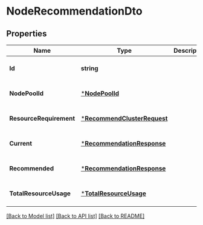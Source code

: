 # NodeRecommendationDto

## Properties
Name | Type | Description | Notes
------------ | ------------- | ------------- | -------------
**Id** | **string** |  | [optional] [default to null]
**NodePoolId** | [***NodePoolId**](NodePoolId.md) |  | [optional] [default to null]
**ResourceRequirement** | [***RecommendClusterRequest**](RecommendClusterRequest.md) |  | [optional] [default to null]
**Current** | [***RecommendationResponse**](RecommendationResponse.md) |  | [optional] [default to null]
**Recommended** | [***RecommendationResponse**](RecommendationResponse.md) |  | [optional] [default to null]
**TotalResourceUsage** | [***TotalResourceUsage**](TotalResourceUsage.md) |  | [optional] [default to null]

[[Back to Model list]](../README.md#documentation-for-models) [[Back to API list]](../README.md#documentation-for-api-endpoints) [[Back to README]](../README.md)


